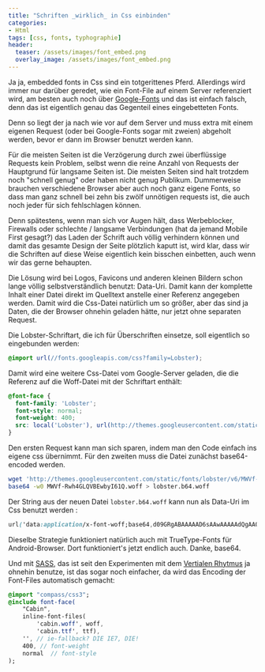```yaml
---
title: "Schriften _wirklich_ in Css einbinden"
categories:
- Html
tags: [css, fonts, typhographie]
header:
  teaser: /assets/images/font_embed.png
  overlay_image: /assets/images/font_embed.png
---
```

Ja ja, embedded fonts in Css sind ein totgerittenes Pferd. Allerdings wird immer nur darüber geredet, wie ein Font-File auf einem Server referenziert wird, am besten auch noch über [Google-Fonts](http://www.google.com/fonts) und das ist einfach falsch, denn das ist eigentlich genau das Gegenteil eines eingebetteten Fonts.

Denn so liegt der ja nach wie vor auf dem Server und muss extra mit einem eigenen Request (oder bei Google-Fonts sogar mit zweien) abgeholt werden, bevor er dann im Browser benutzt werden kann. 

Für die meisten Seiten ist die Verzögerung durch zwei überflüssige Requests kein Problem, selbst wenn die reine Anzahl von Requests der Hauptgrund für langsame Seiten ist. Die meisten Seiten sind halt trotzdem noch "schnell genug" oder haben nicht genug Publikum. 
Dummerweise brauchen verschiedene Browser aber auch noch ganz eigene Fonts, so dass man ganz schnell bei zehn bis zwölf unnötigen requests ist, die auch noch jeder für sich fehlschlagen können.

Denn spätestens, wenn man sich vor Augen hält, dass Werbeblocker, Firewalls oder schlechte / langsame Verbindungen (hat da jemand Mobile First gesagt?) das Laden der Schrift auch völlig verhindern können und damit das gesamte Design der Seite plötzlich kaputt ist, wird klar, dass wir die Schriften auf diese Weise eigentlich kein bisschen einbetten, auch wenn wir das gerne behaupten. 

Die Lösung wird bei Logos, Favicons und anderen kleinen Bildern schon lange völlig selbstverständlich benutzt: Data-Uri. Damit kann der komplette Inhalt einer Datei direkt im Quelltext anstelle einer Referenz angegeben werden. Damit wird die Css-Datei natürlich um so größer, aber das sind ja Daten, die der Browser ohnehin geladen hätte, nur jetzt ohne separaten Request.

Die Lobster-Schriftart, die ich für Überschriften einsetze, soll eigentlich so eingebunden werden:

```css
@import url(//fonts.googleapis.com/css?family=Lobster);
```

Damit wird eine weitere Css-Datei vom Google-Server geladen, die die Referenz auf die Woff-Datei mit der Schriftart enthält:

```css
@font-face {
  font-family: 'Lobster';
  font-style: normal;
  font-weight: 400;
  src: local('Lobster'), url(http://themes.googleusercontent.com/static/fonts/lobster/v6/MWVf-Rwh4GLQVBEwbyI61Q.woff) format('woff');
}
```

Den ersten Request kann man sich sparen, indem man den Code einfach ins eigene css übernimmt. Für den zweiten muss die Datei zunächst base64-encoded werden. 

```bash
wget 'http://themes.googleusercontent.com/static/fonts/lobster/v6/MWVf-Rwh4GLQVBEwbyI61Q.woff'
base64 -w0 MWVf-Rwh4GLQVBEwbyI61Q.woff > lobster.b64.woff
```

Der String aus der neuen Datei `lobster.b64.woff` kann nun als Data-Uri im Css benutzt werden :

```css
url('data:application/x-font-woff;base64,d09GRgABAAAAAD6sAAwAAAAAdQgAAQABAAAAAAAAAAAAAAAAAAAAAAA.....')
```

Dieselbe Strategie funktioniert natürlich auch mit TrueType-Fonts für Android-Browser. Dort funktioniert's jetzt endlich auch. Danke, base64.

Und mit [SASS](http://sass-lang.com/), das ist seit den Experimenten mit dem [Vertialen Rhytmus](/2013/12/11/vertikaler-rhythmus/) ja ohnehin benutze, ist das sogar noch einfacher, da wird das Encoding der Font-Files automatisch gemacht:

```sass
@import "compass/css3";
@include font-face(
    "Cabin",
    inline-font-files(
        'cabin.woff', woff,
        'cabin.ttf', ttf),
    '', // ie-fallback? DIE IE7, DIE!
    400, // font-weight
    normal  // font-style
);
```
